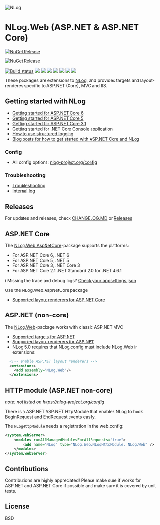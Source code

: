 ![NLog](https://raw.githubusercontent.com/NLog/NLog.github.io/master/images/NLog-logo-only_small.png)

# NLog.Web (ASP.NET & ASP.NET Core) 

[![NuGet Release](https://img.shields.io/nuget/v/NLog.Web.AspNetCore.svg?label=NLog.Web.AspNetCore)](https://www.nuget.org/packages/NLog.Web.AspNetCore)
<!--[![NuGet Pre Release](https://img.shields.io/nuget/vpre/NLog.Web.AspNetCore.svg?label=NLog.Web.AspNetCore)](https://www.nuget.org/packages/NLog.Web.AspNetCore)-->

[![NuGet Release](https://img.shields.io/nuget/v/NLog.Web.svg?label=NLog.Web)](https://www.nuget.org/packages/NLog.Web)
<!--[![NuGet Pre Release](https://img.shields.io/nuget/vpre/NLog.Web.svg?label=NLog.Web)](https://www.nuget.org/packages/NLog.Web) -->

[![Build status](https://img.shields.io/appveyor/ci/nlog/nlog-web/master.svg)](https://ci.appveyor.com/project/nlog/nlog-web/branch/master)
[![](https://sonarcloud.io/api/project_badges/measure?project=nlog.web&branch=master&metric=ncloc)](https://sonarcloud.io/dashboard/?id=nlog.web&branch=master) 
[![](https://sonarcloud.io/api/project_badges/measure?project=nlog.web&branch=master&metric=bugs)](https://sonarcloud.io/dashboard/?id=nlog.web&branch=master) 
[![](https://sonarcloud.io/api/project_badges/measure?project=nlog.web&branch=master&metric=vulnerabilities)](https://sonarcloud.io/dashboard/?id=nlog.web&branch=master) 
[![](https://sonarcloud.io/api/project_badges/measure?project=nlog.web&branch=master&metric=code_smells)](https://sonarcloud.io/project/issues?id=nlog.web&branch=master&resolved=false&types=CODE_SMELL) 
[![](https://sonarcloud.io/api/project_badges/measure?project=nlog.web&branch=master&metric=duplicated_lines_density)](https://sonarcloud.io/component_measures/domain/Duplications?id=nlog.web&branch=master) 
[![](https://sonarcloud.io/api/project_badges/measure?project=nlog.web&branch=master&metric=sqale_debt_ratio)](https://sonarcloud.io/dashboard/?id=nlog.web&branch=master) 
[![](https://sonarcloud.io/api/project_badges/measure?project=nlog.web&branch=master&metric=coverage)](https://sonarcloud.io/component_measures?id=nlog.web&branch=master&metric=coverage) 

These packages are extensions to [NLog](https://github.com/NLog/NLog/), and provides targets and layout-renderes specific to ASP.NET (Core), MVC and IIS.

## Getting started with NLog

- [Getting started for ASP.NET Core 6](https://github.com/NLog/NLog/wiki/Getting-started-with-ASP.NET-Core-6)
- [Getting started for ASP.NET Core 5](https://github.com/NLog/NLog/wiki/Getting-started-with-ASP.NET-Core-5)
- [Getting started for ASP.NET Core 3.1](https://github.com/NLog/NLog/wiki/Getting-started-with-ASP.NET-Core-3)
- [Getting started for .NET Core Console application](https://github.com/NLog/NLog/wiki/Getting-started-with-.NET-Core-2---Console-application)
- [How to use structured logging](https://github.com/NLog/NLog/wiki/How-to-use-structured-logging)
- [Blog posts for how to get started with ASP.NET Core and NLog](https://github.com/damienbod/AspNetCoreNlog)

### Config
- All config options: [nlog-project.org/config](https://nlog-project.org/config)

### Troubleshooting
- [Troubleshooting](https://github.com/NLog/NLog/wiki/Logging-troubleshooting)
- [Internal log](https://github.com/NLog/NLog/wiki/Internal-logging)


## Releases

For updates and releases, check [CHANGELOG.MD](CHANGELOG.MD) or [Releases](https://github.com/NLog/NLog.Web/releases)

## ASP.NET Core
The [NLog.Web.AspNetCore](https://www.nuget.org/packages/NLog.Web.AspNetCore)-package supports the platforms:

- For ASP.NET Core 6, .NET 6
- For ASP.NET Core 5, .NET 5
- For ASP.NET Core 3, .NET Core 3
- For ASP.NET Core 2.1 .NET Standard 2.0 for .NET 4.6.1

ℹ️  Missing the trace and debug logs? [Check your appsettings.json](https://github.com/NLog/NLog.Web/wiki/Missing-trace%5Cdebug-logs-in-ASP.NET-Core-6%3F)

Use the NLog.Web.AspNetCore package

- [Supported layout renderers for ASP.NET Core](https://nlog-project.org/config/?tab=layout-renderers&search=package:nlog.web.aspnetcore) 

## ASP.NET (non-core)

The [NLog.Web](https://www.nuget.org/packages/NLog.Web)-package works with classic ASP.NET MVC

- [Supported targets for ASP.NET](https://nlog-project.org/config/?tab=targets&search=package:nlog.web)
- [Supported layout renderers for ASP.NET](https://nlog-project.org/config/?tab=layout-renderers&search=package:nlog.web) 
- NLog 5.0 requires that NLog.config must include NLog.Web in extensions:

```xml
  <!-- enable ASP.NET layout renderers -->
  <extensions>
    <add assembly="NLog.Web"/>
  </extensions>
```

## HTTP module (ASP.NET non-core)

_note: not listed on https://nlog-project.org/config_

There is a ASP.NET ASP.NET HttpModule that enables NLog to hook BeginRequest and EndRequest events easily.

The `NLogHttpModule` needs a registration in the web.config:
```xml
<system.webServer> 
	<modules runAllManagedModulesForAllRequests="true"> 
		<add name="NLog" type="NLog.Web.NLogHttpModule, NLog.Web" />
	</modules>
</system.webServer>
```

## Contributions
Contributions are highly appreciated! Please make sure if works for ASP.NET and ASP.NET Core if possible and make sure it is covered by unit tests. 


## License

BSD
